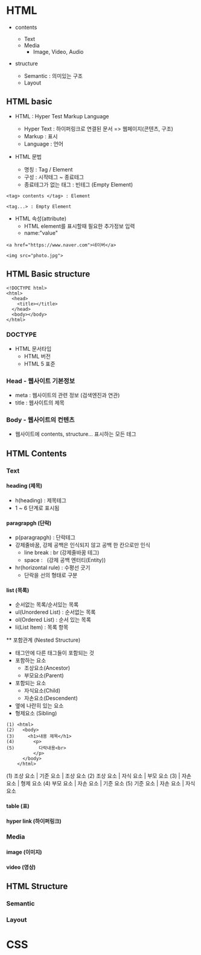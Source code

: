 # HTML

- contents
  - Text
  - Media
    - Image, Video, Audio

- structure
  - Semantic : 의미있는 구조
  - Layout

## HTML basic

- HTML : Hyper Test Markup Language
  - Hyper Text : 하이퍼링크로 연결된 문서 => 웹페이지(콘텐츠, 구조)
  - Markup : 표시
  - Language : 언어 

- HTML 문법 
  - 명칭 : Tag / Element
  - 구성 : 시작테그 ~ 종료테그
  - 종료테그가 없는 태그 : 빈테그 (Empty Element)
```
<tag> contents </tag> : Element

<tag...> : Empty Element
```

- HTML 속성(attribute)
  - HTML element를 표시할때 필요한 추가정보 입력
  - name:"value"
```
<a href="https://www.naver.com">네이버</a>

<img src="photo.jpg">
```




## HTML Basic structure

```
<!DOCTYPE html>
<html>
  <head>
    <title></title>
  </head>
  <body></body>
</html>
```

### DOCTYPE

- HTML 문서타입
  - HTML 버전
  - HTML 5 표준

### Head - 웹사이트 기본정보

- meta : 웹사이트의 관련 정보 (검색엔진과 연관)
- title : 웹사이트의 제목

### Body - 웹사이트의 컨텐츠

- 웹사이트에 contents, structure... 표시하는 모든 테그

## HTML Contents

### Text

#### heading (제목)

- h(heading) : 제목테그
- 1 ~ 6 단계로 표시됨

#### paragrapgh (단락)

- p(paragrapgh) : 단락테그
- 강제줄바꿈, 강제 공백은 인식되지 않고 공백 한 칸으로만 인식
  - line break : br (강제줄바꿈 테그)
  - space : &nbsp; (강제 공백 엔터티(Entity))
- hr(horizontal rule) : 수평선 긋기
  - 단락을 선의 형태로 구분

#### list (목록)

- 순서없는 목록/순서있는 목록
- ul(Unordered List) : 순서없는 목록
- ol(Ordered List) : 순서 있는 목록
- li(List Item) : 목록 항목

** 포함관계 (Nested Structure)

- 태그안에 다른 태그들이 포함되는 것
- 포함하는 요소
  - 조상요소(Ancestor)
  - 부모요소(Parent)
- 포함되는 요소
  - 자식요소(Child)
  - 자손요소(Descendent)
- 옆에 나란히 있는 요소
 - 형제요소 (Sibling)
```
(1) <html>
(2)   <body>
(3)     <h1>내용 제목</h1>
(4)       <p>
(5)         다락내용<br>
          </p>
      </body>
    </html>
```
(1) 조상 요소 | 기준 요소 | 조상 요소
(2) 조상 요소 | 자식 요소 | 부모 요소
(3)          | 자손 요소 | 형제 요소 
(4) 부모 요소 | 자손 요소 | 기준 요소
(5) 기준 요소 | 자손 요소 | 자식 요소


#### table (표)


#### hyper link (하이퍼링크)

### Media

#### image (이미지)

#### video (영상)


## HTML Structure

### Semantic

### Layout



# CSS